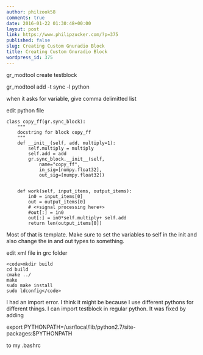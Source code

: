 ```yaml
---
author: philzook58
comments: true
date: 2016-01-22 01:30:48+00:00
layout: post
link: https://www.philipzucker.com/?p=375
published: false
slug: Creating Custom Gnuradio Block
title: Creating Custom Gnuradio Block
wordpress_id: 375
---
```


gr_modtool create testblock


gr_modtool add -t sync -l python




when it asks for variable, give comma delimitted list




edit python file




    
    class copy_ff(gr.sync_block):
        """
        docstring for block copy_ff
        """
        def __init__(self, add, multiply=1):
            self.multiply = multiply
            self.add = add
            gr.sync_block.__init__(self,
                name="copy_ff",
                in_sig=[numpy.float32],
                out_sig=[numpy.float32])
    
    
        def work(self, input_items, output_items):
            in0 = input_items[0]
            out = output_items[0]
            # <+signal processing here+>
            #out[:] = in0
            out[:] = in0*self.multiply+ self.add
            return len(output_items[0])


Most of that is template. Make sure to set the variables to self in the init and also change the in and out types to something.


edit xml file in grc folder




    
    <code>mkdir build
    cd build
    cmake ../
    make
    sudo make install
    sudo ldconfig</code>


I had an import error. I think it might be because I use different pythons for different things. I can import testblock in regular python. It was fixed by adding


export PYTHONPATH=/usr/local/lib/python2.7/site-packages:$PYTHONPATH




to my .bashrc
